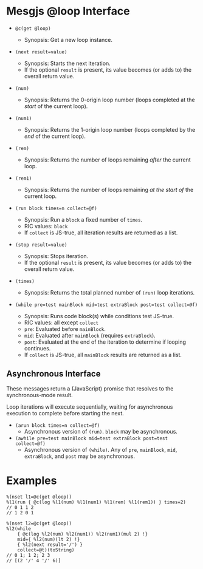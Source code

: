 # Mesgjs @loop Interface

*   `@c(get @loop)`
    *   Synopsis: Get a new loop instance.

*   `(next result=value)`
    *   Synopsis: Starts the next iteration.
    *   If the optional `result` is present, its value becomes (or adds to) the overall return value.

*   `(num)`
    *   Synopsis: Returns the 0-origin loop number (loops completed at the *start* of the current loop).

*   `(num1)`
    *   Synopsis: Returns the 1-origin loop number (loops completed by the *end* of the current loop).

*   `(rem)`
    *   Synopsis: Returns the number of loops remaining *after* the current loop.

*   `(rem1)`
    *   Synopsis: Returns the number of loops remaining *at the start of* the current loop.

*   `(run block times=n collect=@f)`
    *   Synopsis: Run a `block` a fixed number of `times`.
    *   RIC values: `block`
    *   If `collect` is JS-true, all iteration results are returned as a list.

*   `(stop result=value)`
    *   Synopsis: Stops iteration.
    *   If the optional `result` is present, its value becomes (or adds to) the overall return value.

*   `(times)`
    *   Synopsis: Returns the total planned number of `(run)` loop iterations.

*   `(while pre=test mainBlock mid=test extraBlock post=test collect=@f)`
    *   Synopsis: Runs code block(s) while conditions test JS-true.
    *   RIC values: all except `collect`
    *   `pre`: Evaluated before `mainBlock`.
    *   `mid`: Evaluated after `mainBlock` (requires `extraBlock`).
    *   `post`: Evaluated at the end of the iteration to determine if looping continues.
    *   If `collect` is JS-true, all `mainBlock` results are returned as a list.

## Asynchronous Interface

These messages return a (JavaScript) promise that resolves to the synchronous-mode result.

Loop iterations will execute sequentially, waiting for asynchronous execution to complete before starting the next.

* `(arun block times=n collect=@f)`
  * Asynchronous version of `(run)`. `block` may be asynchronous.
* `(awhile pre=test mainBlock mid=test extraBlock post=test collect=@f)`
  * Asynchronous version of `(while)`. Any of `pre`, `mainBlock`, `mid`, `extraBlock`, and `post` may be asynchronous.

# Examples

```
%(nset l1=@c(get @loop))
%l1(run { @c(log %l1(num) %l1(num1) %l1(rem) %l1(rem1)) } times=2)
// 0 1 1 2
// 1 2 0 1
```

```
%(nset l2=@c(get @loop))
%l2(while
    { @c(log %l2(num) %l2(num1)) %l2(num1)(mul 2) !}
    mid={ %l2(num)(lt 2) !}
    { %l2(next result='/') }
    collect=@t)(toString)
// 0 1; 1 2; 2 3
// [(2 '/' 4 '/' 6)]
